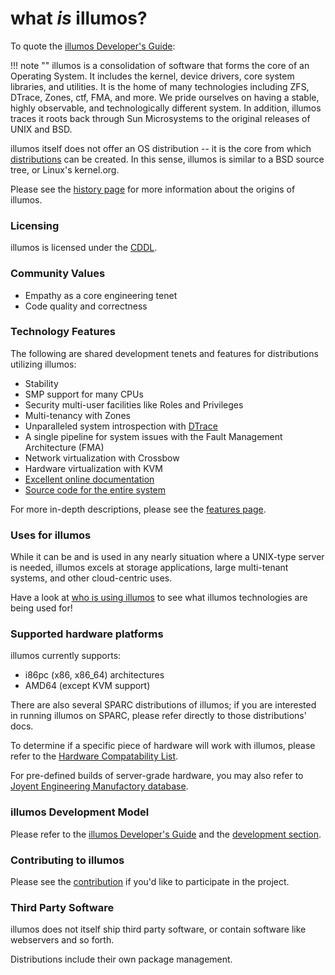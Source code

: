 # what *is* illumos?

To quote the [illumos Developer's Guide](http://illumos.org/books/dev/):

!!! note ""
    illumos is a consolidation of software that forms the core of an Operating
    System. It includes the kernel, device drivers, core system libraries, and
    utilities. It is the home of many technologies including ZFS, DTrace, Zones,
    ctf, FMA, and more. We pride ourselves on having a stable, highly
    observable, and technologically different system. In addition, illumos
    traces it roots back through Sun Microsystems to the original releases of
    UNIX and BSD.

illumos itself does not offer an OS distribution -- it is the core from which
[distributions](distro.md) can be created. In this sense, illumos is similar to
a BSD source tree, or Linux's kernel.org.

Please see the [history page](history.md) for more information about the
origins of illumos.

### Licensing

illumos is licensed under the [CDDL](https://en.wikipedia.org/wiki/Common_Development_and_Distribution_License).

### Community Values

* Empathy as a core engineering tenet
* Code quality and correctness

### Technology Features

The following are shared development tenets and features for distributions utilizing illumos:

* Stability
* SMP support for many CPUs
* Security multi-user facilities like Roles and Privileges
* Multi-tenancy with Zones
* Unparalleled system introspection with [DTrace](http://dtrace.org/guide/)
* A single pipeline for system issues with the Fault Management Architecture (FMA)
* Network virtualization with Crossbow
* Hardware virtualization with KVM
* [Excellent online documentation](https://www.illumos.org/man/)
* [Source code for the entire system](https://github.com/illumos/illumos-gate)

For more in-depth descriptions, please see the [features page](features.md).

### Uses for illumos

While it can be and is used in any nearly situation where a UNIX-type server is
needed, illumos excels at storage applications, large multi-tenant systems, and
other cloud-centric uses. 

Have a look at [who is using illumos](who.md) to see what illumos technologies
are being used for!

### Supported hardware platforms

illumos currently supports: 

 * i86pc (x86, x86_64) architectures
 * AMD64 (except KVM support)
  
There are also several SPARC distributions of illumos; if you are interested in
running illumos on SPARC, please refer directly to those distributions' docs.

To determine if a specific piece of hardware will work with illumos, please
refer to the [Hardware Compatability List](https://www.illumos.org/hcl/).

For pre-defined builds of server-grade hardware, you may also refer to
[Joyent Engineering Manufactory
database](http://eng.joyent.com/manufacturing/bom.html).    

### illumos Development Model

Please refer to the [illumos Developer's Guide](http://illumos.org/books/dev/)
and the [development section](../developers/index.md).

### Contributing to illumos

Please see the [contribution](../contributing/index.md) if you'd like to
participate in the project.

### Third Party Software

illumos does not itself ship third party software, or contain software like webservers and so forth. 

Distributions include their own package management.
